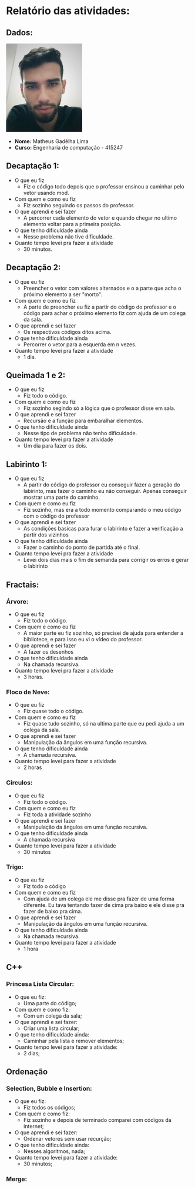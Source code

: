# Relatório das atividades:

## Dados:
![](perfil.jpg)
- **Nome:** Matheus Gadêlha Lima
- **Curso:** Engenharia de computação - 415247

## Decaptação 1:
- O que eu fiz
    - Fiz o código todo depois que o professor ensinou a caminhar pelo vetor usando mod.
- Com quem e como eu fiz
    - Fiz sozinho seguindo os passos do professor.
- O que aprendi e sei fazer
    - A percorrer cada elemento do vetor e quando chegar no ultimo elemento voltar para a primeira posição.
- O que tenho dificuldade ainda
    - Nesse problema não tive dificuldade.
- Quanto tempo levei pra fazer a atividade
    - 30 minutos.
    

## Decaptação 2:
- O que eu fiz
    - Preencher o vetor com valores alternados e o a parte que acha o próximo elemento a ser "morto".
- Com quem e como eu fiz
    - A parte de preencher eu fiz a partir do código do professor e o código para achar o próximo elemento fiz com ajuda de um colega da sala.
- O que aprendi e sei fazer
    - Os respectivos códigos ditos acima.
- O que tenho dificuldade ainda
    - Percorrer o vetor para a esquerda em n vezes.  
- Quanto tempo levei pra fazer a atividade
    - 1 dia.

## Queimada 1 e 2:
- O que eu fiz
    - Fiz todo o código.
- Com quem e como eu fiz
    - Fiz sozinho segindo só a lógica que o professor disse em sala.
- O que aprendi e sei fazer
    - Recursão e a função para embaralhar elementos.
- O que tenho dificuldade ainda
    - Nesse tipo de problema não tenho dificuldade.
- Quanto tempo levei pra fazer a atividade
    - Um dia para fazer os dois.

## Labirinto 1:
- O que eu fiz
    - A partir do  código do professor eu conseguir fazer a geração do labirinto, mas fazer o caminho eu não conseguir. Apenas conseguir mostrar uma parte do caminho.
- Com quem e como eu fiz
    - Fiz sozinho, mas era a todo momento comparando o meu código com o código do professor 
- O que aprendi e sei fazer
    - As condições basicas para furar o labirinto e fazer a verificação a partir dos vizinhos
- O que tenho dificuldade ainda
    - Fazer o caminho do ponto de partida até o final.
- Quanto tempo levei pra fazer a atividade
    - Levei dois dias mais o fim de semanda para corrigir os erros e gerar o labirinto

## Fractais: 
### Árvore:
- O que eu fiz
    - Fiz todo o código.
- Com quem e como eu fiz
    - A maior parte eu fiz sozinho, só precisei de ajuda para entender a bibliotece, e para isso eu vi o vídeo do professor.
- O que aprendi e sei fazer
    - A fazer os desenhos
- O que tenho dificuldade ainda
    - Na chamada recursiva.
- Quanto tempo levei pra fazer a atividade
    - 3 horas.

### Floco de Neve:
- O que eu fiz
    - Fiz quase todo o código.
- Com quem e como eu fiz
    - Fiz quase tudo sozinho, só na ultima parte que eu pedi ajuda a um colega da sala.
- O que aprendi e sei fazer
    - Manipulação da ângulos em uma função recursiva.
- O que tenho dificuldade ainda
    - A chamada recursiva.
- Quanto tempo levei para fazer a atividade
    - 2 horas

### Circulos:
- O que eu fiz
    - Fiz todo o código.
- Com quem e como eu fiz
    - Fiz toda a atividade sozinho
- O que aprendi e sei fazer
    - Manipulação da ângulos em uma função recursiva.
- O que tenho dificuldade ainda
    - A chamada recursiva
- Quanto tempo levei para fazer a atividade
    - 30 minutos

### Trigo:
- O que eu fiz
    - Fiz todo o código
- Com quem e como eu fiz
    - Com ajuda de um colega ele me disse pra fazer de uma forma diferente. Eu tava tentando fazer de cima pra baixo e ele disse pra fazer de baixo pra cima.
- O que aprendi e sei fazer
    - Manipulação da ângulos em uma função recursiva.
- O que tenho dificuldade ainda
    - Na chamada recursiva.
- Quanto tempo levei para fazer a atividade
    - 1 hora


## C++
### Princesa Lista Circular:
- O que eu fiz:
    - Uma parte do código;
- Com quem e como fiz:
    - Com um colega da sala;
- O que aprendi e sei fazer:
    - Criar uma lista circular;
- O que tenho dificuldade ainda:
    - Caminhar pela lista e remover elementos;
- Quanto tempo levei para fazer a atividade:
    - 2 dias;

## Ordenação
### Selection, Bubble e Insertion:
- O que eu fiz:
    - Fiz todos os códigos;
- Com quem e como fiz:
    - Fiz sozinho e depois de terminado comparei com códigos da internet;
- O que aprendi e sei fazer:
    - Ordenar vetores sem usar recurção;
- O que tenho dificuldade ainda:
    - Nesses algoritmos, nada;
- Quanto tempo levei para fazer a atividade:
    - 30 minutos;

### Merge:
